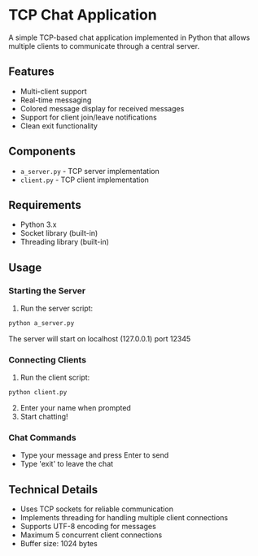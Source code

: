 # TCP Chat Application

A simple TCP-based chat application implemented in Python that allows multiple clients to communicate through a central server.

## Features

- Multi-client support
- Real-time messaging
- Colored message display for received messages
- Support for client join/leave notifications
- Clean exit functionality

## Components

- `a_server.py` - TCP server implementation
- `client.py` - TCP client implementation

## Requirements

- Python 3.x
- Socket library (built-in)
- Threading library (built-in)

## Usage

### Starting the Server

1. Run the server script:
```bash
python a_server.py
```
The server will start on localhost (127.0.0.1) port 12345

### Connecting Clients

1. Run the client script:
```bash
python client.py
```
2. Enter your name when prompted
3. Start chatting!

### Chat Commands

- Type your message and press Enter to send
- Type 'exit' to leave the chat

## Technical Details

- Uses TCP sockets for reliable communication
- Implements threading for handling multiple client connections
- Supports UTF-8 encoding for messages
- Maximum 5 concurrent client connections
- Buffer size: 1024 bytes
